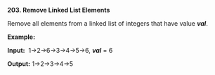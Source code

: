 **203. Remove Linked List Elements**

Remove all elements from a linked list of integers that have value **_val_**.

**Example:**

**Input:**  1-&gt;2-&gt;6-&gt;3-&gt;4-&gt;5-&gt;6, **_val_** = 6

**Output:** 1-&gt;2-&gt;3-&gt;4-&gt;5
